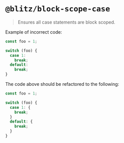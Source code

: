 # `@blitz/block-scope-case`

> Ensures all case statements are block scoped.

Example of incorrect code:

```ts
const foo = 1;

switch (foo) {
  case 1:
    break;
  default:
    break;
}
```

The code above should be refactored to the following:

```ts
const foo = 1;

switch (foo) {
  case 1: {
    break;
  }
  default: {
    break;
  }
}
```
